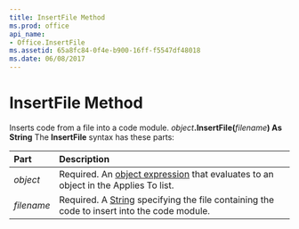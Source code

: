 ```yaml
---
title: InsertFile Method
ms.prod: office
api_name:
- Office.InsertFile
ms.assetid: 65a8fc84-0f4e-b900-16ff-f5547df48018
ms.date: 06/08/2017
---
```



# InsertFile Method



Inserts code from a file into a code module.
 _object_**.InsertFile(**_filename_**) As String**
The  **InsertFile** syntax has these parts:


|**Part**|**Description**|
|:-----|:-----|
| _object_|Required. An [object expression](../../Glossary/vbe-glossary.md#object-expression) that evaluates to an object in the Applies To list.|
| _filename_|Required. A [String](../../Glossary/vbe-glossary.md#string-data-type) specifying the file containing the code to insert into the code module.|

